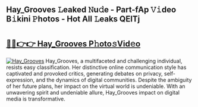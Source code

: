 ## Hay_Grooves 𝙻eaked 𝙽u𝚍e - Part-fAp 𝚅𝚒deo B𝚒kini 𝙿hotos - Hot All 𝙻eaks QEITj

# <h2><a href="http://ld7jonz.urlbe.top/?page=Hay_Grooves">🔗🔗👉👉 Hay_Grooves P𝚑oto𝚜Vid𝚎o</a></h2>

[![Hay_Grooves](https://i.imgur.com/eBuTRDB.gif)](http://ld7jonz.urlbe.top/?page=Hay_Grooves)
Hay_Grooves, a multifaceted and challenging individual, resists easy classification. Her distinctive online communication style has captivated and provoked critics, generating debates on privacy, self-expression, and the dynamics of digital communities. Despite the ambiguity of her future plans, her impact on the virtual world is undeniable. With an unwavering spirit and undeniable allure, Hay_Grooves impact on digital media is transformative.
